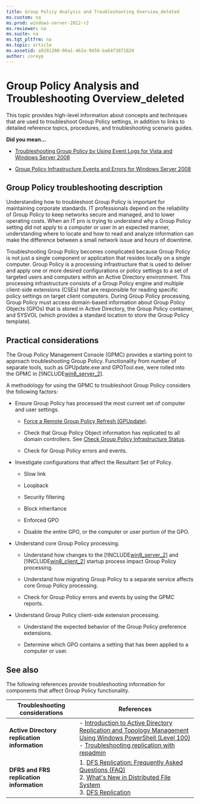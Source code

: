 ```yaml
---
title: Group Policy Analysis and Troubleshooting Overview_deleted
ms.custom: na
ms.prod: windows-server-2012-r2
ms.reviewer: na
ms.suite: na
ms.tgt_pltfrm: na
ms.topic: article
ms.assetid: a9281380-06a1-462a-9450-ba64f3872820
author: coreyp
---
```

# Group Policy Analysis and Troubleshooting Overview_deleted
This topic provides high\-level information about concepts and techniques that are used to troubleshoot Group Policy settings, in addition to links to detailed reference topics, procedures, and troubleshooting scenario guides.  
  
**Did you mean…**  
  
-   [Troubleshooting Group Policy by Using Event Logs for Vista and Windows Server 2008](http://technet.microsoft.com/library/cc749336.aspx)  
  
-   [Group Policy Infrastructure Events and Errors for Windows Server 2008](http://technet.microsoft.com/library/cc772100.aspx)  
  
## <a name="BKMK_OVER"></a>Group Policy troubleshooting description  
Understanding how to troubleshoot Group Policy is important for maintaining corporate standards. IT professionals depend on the reliability of Group Policy to keep networks secure and managed, and to lower operating costs. When an IT pro is trying to understand why a Group Policy setting did not apply to a computer or user in an expected manner, understanding where to locate and how to read and analyze information can make the difference between a small network issue and hours of downtime.  
  
Troubleshooting Group Policy becomes complicated because Group Policy is not just a single component or application that resides locally on a single computer. Group Policy is a processing infrastructure that is used to deliver and apply one or more desired configurations or policy settings to a set of targeted users and computers within an Active Directory environment. This processing infrastructure consists of a Group Policy engine and multiple client\-side extensions \(CSEs\) that are responsible for reading specific policy settings on target client computers. During Group Policy processing, Group Policy must access domain\-based information about Group Policy Objects \(GPOs\) that is stored in Active Directory, the Group Policy container, and SYSVOL \(which provides a standard location to store the Group Policy template\).  
  
## <a name="BKMK_APP"></a>Practical considerations  
The Group Policy Management Console \(GPMC\) provides a starting point to approach troubleshooting Group Policy. Functionality from number of separate tools, such as GPUpdate.exe and GPOTool.exe, were rolled into the GPMC in [!INCLUDE[win8_server_2](../Token/win8_server_2_md.md)].  
  
A methodology for using the GPMC to troubleshoot Group Policy considers the following factors:  
  
-   Ensure Group Policy has processed the most current set of computer and user settings.  
  
    -   [Force a Remote Group Policy Refresh &#40;GPUpdate&#41;](../Topic/Force-a-Remote-Group-Policy-Refresh--GPUpdate-.md).  
  
    -   Check that Group Policy Object information has replicated to all domain controllers. See [Check Group Policy Infrastructure Status](../Topic/Check-Group-Policy-Infrastructure-Status.md).  
  
    -   Check for Group Policy errors and events.  
  
-   Investigate configurations that affect the Resultant Set of Policy.  
  
    -   Slow link  
  
    -   Loopback  
  
    -   Security filtering  
  
    -   Block inheritance  
  
    -   Enforced GPO  
  
    -   Disable the entire GPO, or the computer or user portion of the GPO.  
  
-   Understand core Group Policy processing.  
  
    -   Understand how changes to the [!INCLUDE[win8_server_2](../Token/win8_server_2_md.md)] and [!INCLUDE[win8_client_2](../Token/win8_client_2_md.md)] startup process impact Group Policy processing.  
  
    -   Understand how migrating Group Policy to a separate service affects core Group Policy processing.  
  
    -   Check for Group Policy errors and events by using the GPMC reports.  
  
-   Understand Group Policy client\-side extension processing.  
  
    -   Understand the expected behavior of the Group Policy preference extensions.  
  
    -   Determine which GPO contains a setting that has been applied to a computer or user.  
  
## <a name="BKMK_LINKS"></a>See also  
The following references provide troubleshooting information for components that affect Group Policy functionality.  
  
|Troubleshooting considerations|References|  
|----------------------------------|--------------|  
|**Active Directory replication information**|-   [Introduction to Active Directory Replication and Topology Management Using Windows PowerShell &#40;Level 100&#41;](../Topic/Introduction-to-Active-Directory-Replication-and-Topology-Management-Using-Windows-PowerShell--Level-100-.md)<br />-   [Troubleshooting replication with repadmin](http://go.microsoft.com/fwlink/?LinkID=129020)|  
|**DFRS and FRS replication information**|1.  [DFS Replication: Frequently Asked Questions \(FAQ\)](http://technet.microsoft.com/library/cc773238.aspx)<br />2.  [What's New in Distributed File System](http://technet.microsoft.com/library/ee307957.aspx)<br />3.  [DFS Replication](http://technet.microsoft.com/library/cc770278.aspx)|  
  
